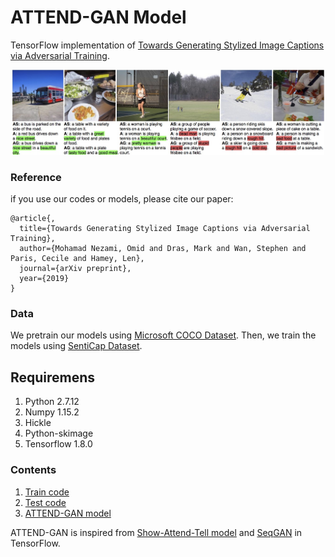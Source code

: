 # ATTEND-GAN Model

TensorFlow implementation of [Towards Generating Stylized Image Captions via Adversarial Training]().
<p align="center">
<img src="./images/samples.jpg" width=500 high=700>
</p>

### Reference
if you use our codes or models, please cite our paper:
```
@article{,
  title={Towards Generating Stylized Image Captions via Adversarial Training},
  author={Mohamad Nezami, Omid and Dras, Mark and Wan, Stephen and Paris, Cecile and Hamey, Len},
  journal={arXiv preprint},
  year={2019}
}
```
### Data
We pretrain our models using [Microsoft COCO Dataset](http://cocodataset.org/#download). 
Then, we train the models using [SentiCap Dataset](http://cm.cecs.anu.edu.au/post/senticap/).

## Requiremens
1. Python 2.7.12
2. Numpy 1.15.2
3. Hickle
4. Python-skimage
3. Tensorflow 1.8.0

### Contents
1. [Train code](./train.py)
2. [Test code](./test.py)
3. [ATTEND-GAN model](./core/model_WGAN.py)

ATTEND-GAN is inspired from [Show-Attend-Tell model](https://github.com/yunjey/show-attend-and-tell) and [SeqGAN](https://github.com/LantaoYu/SeqGAN) in TensorFlow.
